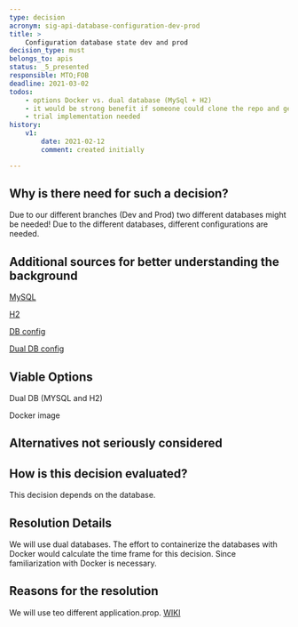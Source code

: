 ```yaml
---
type: decision
acronym: sig-api-database-configuration-dev-prod
title: > 
    Configuration database state dev and prod
decision_type: must
belongs_to: apis
status: _5_presented
responsible: MTO;FOB
deadline: 2021-03-02
todos: 
    - options Docker vs. dual database (MySql + H2)
    - it would be strong benefit if someone could clone the repo and get started right away (with H2)
    - trial implementation needed
history:
    v1:
        date: 2021-02-12
        comment: created initially

---
```


## Why is there need for such a decision?
Due to our different branches (Dev and Prod) two different databases might be needed! Due to the different databases, different configurations are needed.

## Additional sources for better understanding the background
[MySQL](https://www.mysql.com/de/)

[H2](https://www.h2database.com/html/main.html)

[DB config](https://evatool.github.io/fae-architecture-log/decisions/sig-api-database.html)

[Dual DB config](https://riptutorial.com/spring-boot/example/21856/dev-and-prod-environment-using-different-datasources)

## Viable Options
Dual DB (MYSQL and H2)

Docker image 
## Alternatives not seriously considered


## How is this decision evaluated?
This decision depends on the database.

## Resolution Details
We will use dual databases. The effort to containerize the databases with Docker would calculate the time frame for this decision. Since familiarization with Docker is necessary. 

## Reasons for the resolution
We will use teo different application.prop. [WIKI](https://github.com/EVATool/evatool-backend/wiki/Database-Configuration)


